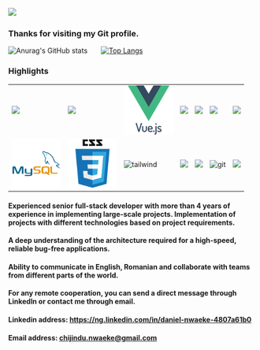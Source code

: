 ![](https://komarev.com/ghpvc/?username=danzisky&color=blueviolet)

### Thanks for visiting my Git profile.




![Anurag's GitHub stats](https://github-readme-stats-danzisky.vercel.app/api?username=danzisky&show_icons=true&theme=tokyonight)
&nbsp;
&nbsp;
&nbsp;
[![Top Langs](https://github-readme-stats-danzisky.vercel.app/api/top-langs/?username=mohammad6vakili&layout=compact&theme=tokyonight)](https://github.com/anuraghazra/github-readme-stats)


### Highlights
<table>
  <tr>
    <td><img src="https://cdn.iconscout.com/icon/free/png-256/php-99-1175127.png" width="100"></td>
    <td><img src="https://cdn.iconscout.com/icon/free/png-256/laravel-226015.png" width="100"></td>
    <td><img src="https://raw.githubusercontent.com/devicons/devicon/master/icons/vuejs/vuejs-original-wordmark.svg" alt="vuejs" width="100"></td>
    <td><img src="https://cdn.iconscout.com/icon/free/png-256/python-2-226051.png" width="100"></td>
    <td><img src="https://cdn.iconscout.com/icon/free/png-64/javascript-24-1174950.png" width="100"></td>
    <td><img src="https://cdn.iconscout.com/icon/free/png-64/github-170-1175028.png" width="100"></td>
    <td><img src="https://cdn.iconscout.com/icon/free/png-64/visualstudio-1-1174964.png" width="100"></td>
   </tr>
  <tr>
    <td><img src="https://raw.githubusercontent.com/devicons/devicon/master/icons/mysql/mysql-original-wordmark.svg" alt="mysql" width="100"></td>
    <td><img src="https://raw.githubusercontent.com/devicons/devicon/master/icons/css3/css3-original-wordmark.svg" alt="css3" width="100"></td>
    <td><img src="https://www.vectorlogo.zone/logos/tailwindcss/tailwindcss-icon.svg" alt="tailwind" width="100"></td>
    <td><img src="https://cdn.iconscout.com/icon/free/png-64/typescript-1174965.png" width="100"></td>
    <td><img src="https://cdn.iconscout.com/icon/free/png-64/node-js-1174925.png" width="100"></td>
    <td><img src="https://www.vectorlogo.zone/logos/git-scm/git-scm-icon.svg" alt="git" width="100"></td>
    <td><img src="https://cdn.iconscout.com/icon/free/png-64/github-170-1175028.png" width="100"></td>
   </tr>
  </table>



#### Experienced senior full-stack developer with more than 4 years of experience in implementing large-scale projects. Implementation of projects with different technologies based on project requirements.
  
#### A deep understanding of the architecture required for a high-speed, reliable bug-free applications.
#### Ability to communicate in English, Romanian and collaborate with teams from different parts of the world.
#### For any remote cooperation, you can send a direct message through LinkedIn or contact me through email.

#### Linkedin address: https://ng.linkedin.com/in/daniel-nwaeke-4807a61b0
#### Email address: chijindu.nwaeke@gmail.com

